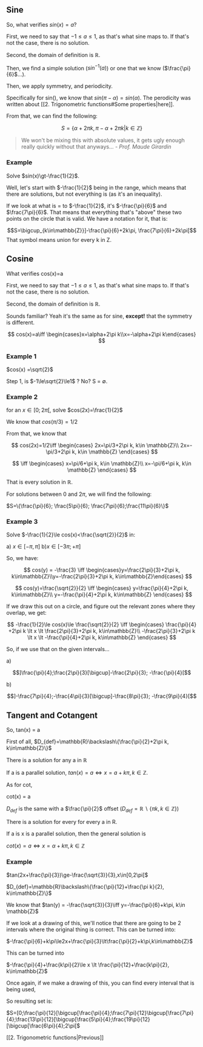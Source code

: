 
## Sine

So, what verifies $sin(x) = a$?

First, we need to say that $-1\le a\le 1$, as that's what sine maps to. If that's not the case, there is no solution.

Second, the domain of definition is $\mathbb{R}$.

Then, we find a simple solution ($sin^{-1}(a)$) or one that we know ($\frac{\pi}{6}$...).

Then, we apply symmetry, and periodicity.

Specifically for sin(), we know that $sin(\pi-\alpha)=sin(\alpha)$. The perodicity was written about [[2. Trigonometric functions#Some properties|here]].

From that, we can find the following:

$$
S=\{\alpha+2\pi k, \pi-\alpha+2\pi k|k\in\mathbb{Z}\}
$$

> We won't be mixing this with absolute values, it gets ugly enough really quickly without that anyways...
> *- Prof. Maude Girardin*

### Example

Solve $sin(x)\gt-\frac{1}{2}$.

Well, let's start with $-\frac{1}{2}$ being in the range, which means that there are solutions, but not everything is (as it's an inequality).

If we look at what is = to $-\frac{1}{2}$, it's $-\frac{\pi}{6}$ and $\frac{7\pi}{6}$. That means that everything that's "above" these two points on the circle that is valid. We have a notation for it, that is:

$$S=\bigcup_{k\in\mathbb{Z}}]-\frac{\pi}{6}+2k\pi, \frac{7\pi}{6}+2k\pi[$$
That symbol means union for every k in Z.

## Cosine

What verifies cos(x)=a

First, we need to say that $-1\le a\le 1$, as that's what sine maps to. If that's not the case, there is no solution.

Second, the domain of definition is $\mathbb{R}$.

Sounds familiar? Yeah it's the same as for sine, **except!** that the symmetry is different.

$$
cos(x)=a\iff \begin{cases}x=\alpha+2\pi k\\x=-\alpha+2\pi k\end{cases}
$$



### Example 1

$cos(x) =\sqrt{2}$

Step 1, is $-1\le\sqrt{2}\le1$ ? No? S = $\emptyset$.

### Example 2

for an  $x\in [0; 2\pi[$, solve $cos(2x)=\frac{1}{2}$

We know that $cos(\pi/3)=1/2$

From that, we know that

$$
cos(2x)=1/2\iff
\begin{cases}
2x=\pi/3+2\pi k, k\in \mathbb{Z}\\
2x=-\pi/3+2\pi k, k\in \mathbb{Z}
\end{cases}
$$

$$
\iff
\begin{cases}
x=\pi/6+\pi k, k\in \mathbb{Z}\\
x=-\pi/6+\pi k, k\in \mathbb{Z}
\end{cases}
$$

That is every solution in $\mathbb{R}$.

For solutions between 0 and 2$\pi$, we will find the following:

$S=\{\frac{\pi}{6}; \frac{5\pi}{6}; \frac{7\pi}{6};\frac{11\pi}{6}\}$

### Example 3

Solve $-\frac{1}{2}\le cos(x)<\frac{\sqrt{2}}{2}$ in:

a) $x \in [-\pi, \pi]$
b)$x\in [-3\pi; +\pi]$

So, we have:

$$
cos(y) = -\frac{3} \iff \begin{cases}y=\frac{2\pi}{3}+2\pi k, k\in\mathbb{Z}\\y=-\frac{2\pi}{3}+2\pi k, k\in\mathbb{Z}\end{cases}
$$

$$
cos(y)=\frac{\sqrt{2}}{2}
\iff
\begin{cases}
y=\frac{\pi}{4}+2\pi k, k\in\mathbb{Z}\\
y=-\frac{\pi}{4}+2\pi k, k\in\mathbb{Z}
\end{cases}
$$

If we draw this out on a circle, and figure out the relevant zones where they overlap, we get:

$$
-\frac{1}{2}\le cos(x)\le \frac{\sqrt{2}}{2} \iff 
\begin{cases}
\frac{\pi}{4} +2\pi k \lt x \lt \frac{2\pi}{3}+2\pi k, k\in\mathbb{Z}\\
-\frac{2\pi}{3}+2\pi k \lt x \lt -\frac{\pi}{4}+2\pi k, k\in\mathbb{Z}
\end{cases}
$$

So, if we use that on the given intervals...

a)

$$]\frac{\pi}{4};\frac{2\pi}{3}[\bigcup]-\frac{2\pi}{3}; -\frac{\pi}{4}[$$

b)

$$]-\frac{7\pi}{4};-\frac{4\pi}{3}[\bigcup]-\frac{8\pi}{3}; -\frac{9\pi}{4}[$$



## Tangent and Cotangent

So, tan(x) = a

First of all, $D_{def}=\mathbb{R}\backslash\{\frac{\pi}{2}+2\pi k, k\in\mathbb{Z}\}$

There is a solution for any a in $\mathbb{R}$

If a is a parallel solution, $tan(x)=a\iff x=a+k\pi, k \in \mathbb{Z}$. 

As for cot,

cot(x) = a

$D_{def}$ is the same with a $\frac{\pi}{2}$ offset ($D_{def}=\mathbb{R}\backslash\{\pi k, k\in\mathbb{Z}\}$)

There is a solution for every for every a in R. 

If a is x is a parallel solution, then the general solution is 

$cot(x)=a\iff x=\alpha+k\pi, k\in\mathbb{Z}$



### Example

$tan(2x+\frac{\pi}{3})\ge-\frac{\sqrt{3}}{3},x\in[0,2\pi[$


$D_{def}=\mathbb{R}\backslash\{\frac{\pi}{12}+\frac{\pi k}{2}, k\in\mathbb{Z}\}$


We know that $tan(y) = -\frac{\sqrt{3}}{3}\iff y=-\frac{\pi}{6}+k\pi, k\in \mathbb{Z}$

If we look at a drawing of this, we'll notice that there are going to be 2 intervals where the original thing is correct. This can be turned into:

$-\frac{\pi}{6}+k\pi\le2x+\frac{\pi}{3}\lt\frac{\pi}{2}+k\pi,k\in\mathbb{Z}$

This can be turned into 

$-\frac{\pi}{4}+\frac{k\pi}{2}\le x \lt \frac{\pi}{12}+\frac{k\pi}{2}, k\in\mathbb{Z}$

Once again, if we make a drawing of this, you can find every interval that is being used,

So resulting set is:

$S=[0;\frac{\pi}{12}[\bigcup[\frac{\pi}{4};\frac{7\pi}{12}\bigcup[\frac{7\pi}{4};\frac{13\pi}{12}[\bigcup[\frac{5\pi}{4};\frac{19\pi}{12}[\bigcup[\frac{6\pi}{4};2\pi[$

[[2. Trigonometric functions|Previous]]

